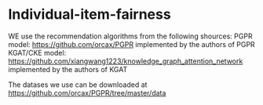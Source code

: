 # Individual-item-fairness

WE use the recommendation algorithms from the following shources:
PGPR model:  https://github.com/orcax/PGPR implemented by the authors of PGPR
KGAT/CKE model: https://github.com/xiangwang1223/knowledge_graph_attention_network implemented by the authors of KGAT

The datases we use can be downloaded at https://github.com/orcax/PGPR/tree/master/data

